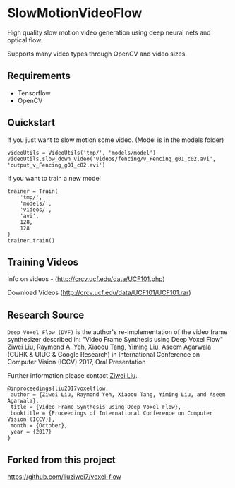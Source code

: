# SlowMotionVideoFlow
High quality slow motion video generation using deep neural nets and optical flow.

Supports many video types through OpenCV and video sizes.

## Requirements
- Tensorflow
- OpenCV

## Quickstart

If you just want to slow motion some video. (Model is in the models folder)
```
videoUtils = VideoUtils('tmp/', 'models/model')
videoUtils.slow_down_video('videos/fencing/v_Fencing_g01_c02.avi', 'output_v_Fencing_g01_c02.avi')
```

If you want to train a new model
```
trainer = Train(
    'tmp/',
    'models/',
    'videos/',
    'avi',
    128,
    128
)
trainer.train()
```

## Training Videos
Info on videos - (http://crcv.ucf.edu/data/UCF101.php)

Download Videos (http://crcv.ucf.edu/data/UCF101/UCF101.rar)

## Research Source
`Deep Voxel Flow (DVF)` is the author's re-implementation of the video frame synthesizer described in:
"Video Frame Synthesis using Deep Voxel Flow"
[Ziwei Liu](https://liuziwei7.github.io/), [Raymond A. Yeh](http://www.isle.illinois.edu/~yeh17/), [Xiaoou Tang](http://www.ie.cuhk.edu.hk/people/xotang.shtml), [Yiming Liu](http://bitstream9.me/), [Aseem Agarwala](http://www.agarwala.org/) (CUHK & UIUC & Google Research)
in International Conference on Computer Vision (ICCV) 2017, Oral Presentation

Further information please contact [Ziwei Liu](https://liuziwei7.github.io/).

```
@inproceedings{liu2017voxelflow,
 author = {Ziwei Liu, Raymond Yeh, Xiaoou Tang, Yiming Liu, and Aseem Agarwala},
 title = {Video Frame Synthesis using Deep Voxel Flow},
 booktitle = {Proceedings of International Conference on Computer Vision (ICCV)},
 month = {October},
 year = {2017}
}
```

## Forked from this project
https://github.com/liuziwei7/voxel-flow


